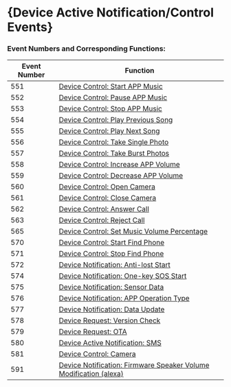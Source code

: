 # {Device Active Notification/Control Events}

### Event Numbers and Corresponding Functions:

| Event Number | Function                                                    |
| ------------ | ----------------------------------------------------------- |
| 551          | [Device Control: Start APP Music](./IDODeviceControlMusicStart.md) |
| 552          | [Device Control: Pause APP Music](./IDODeviceControlMusicPause.md) |
| 553          | [Device Control: Stop APP Music](./IDODeviceControlMusicStop.md) |
| 554          | [Device Control: Play Previous Song](./IDODeviceControlMusicLast.md) |
| 555          | [Device Control: Play Next Song](./IDODeviceControlMusicNext.md) |
| 556          | [Device Control: Take Single Photo](./IDODeviceControlPhotoSingleShot.md) |
| 557          | [Device Control: Take Burst Photos](./IDODeviceControlPhotoBurst.md) |
| 558          | [Device Control: Increase APP Volume](./IDODeviceControlVolumeUp.md) |
| 559          | [Device Control: Decrease APP Volume](./IDODeviceControlVolumeDown.md) |
| 560          | [Device Control: Open Camera](./IDODeviceControlOpenCamera.md) |
| 561          | [Device Control: Close Camera](./IDODeviceControlCloseCamera.md) |
| 562          | [Device Control: Answer Call](./IDODeviceControlPhoneAnswer.md) |
| 563          | [Device Control: Reject Call](./IDODeviceControlPhoneReject.md) |
| 565          | [Device Control: Set Music Volume Percentage](./IDODeviceControlVolumePercentage.md) |
| 570          | [Device Control: Start Find Phone](./IDODeviceControlFindPhoneStart.md) |
| 571          | [Device Control: Stop Find Phone](./IDODeviceControlFindPhoneStop.md) |
| 572          | [Device Notification: Anti-lost Start](./IDODeviceControlAntiLostStart.md) |
| 574          | [Device Notification: One-key SOS Start](./IDODeviceControlOnekeySOSStart.md) |
| 575          | [Device Notification: Sensor Data](./IDODeviceControlSensorDataNotice.md) |
| 576          | [Device Notification: APP Operation Type](./IDODeviceControlOperate.md) |
| 577          | [Device Notification: Data Update](./IDODeviceControlDataUpdate.md) |
| 578          | [Device Request: Version Check](./IDODeviceControlRequestCheckUpdate.md) |
| 579          | [Device Request: OTA](./IDODeviceControlRequestStartOta.md) |
| 580          | [Device Active Notification: SMS](./IDODeviceControlFastMsgUpdate.md) |
| 581          | [Device Control: Camera](./IDODeviceControlPhotograph.md) |
| 591          | [Device Notification: Firmware Speaker Volume Modification (alexa)](./IDODeviceControlSpeakerValue.md) |
